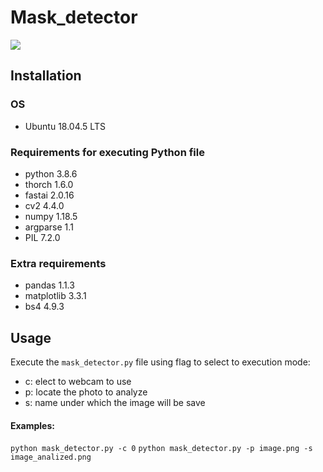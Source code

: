 # Mask_detector

![](try.gif)

## Installation

### OS

- Ubuntu 18.04.5 LTS

### Requirements for executing Python file

- python 3.8.6
- thorch 1.6.0
- fastai 2.0.16
- cv2 4.4.0
- numpy 1.18.5
- argparse 1.1
- PIL 7.2.0

### Extra requirements

- pandas 1.1.3
- matplotlib 3.3.1
- bs4 4.9.3

## Usage

Execute the `mask_detector.py` file using flag to select to execution mode:

- c: elect to webcam to use
- p: locate the photo to analyze
- s: name under which the image will be save

#### Examples:

```python mask_detector.py -c 0```
```python mask_detector.py -p image.png -s image_analized.png```